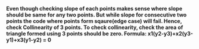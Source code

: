 **Even though checking slope of each points makes sense where slope should be same for any two points. But while slope for consecutive two points the code where points form sqaure(edge case) will fail. Hence, check Collinearity of 3 points.
To check collinearity, check the area of triangle formed using 3 points should be zero.
Formula: x1(y2-y3)+x2(y3-y1)+x3(y1-y2) = 0**